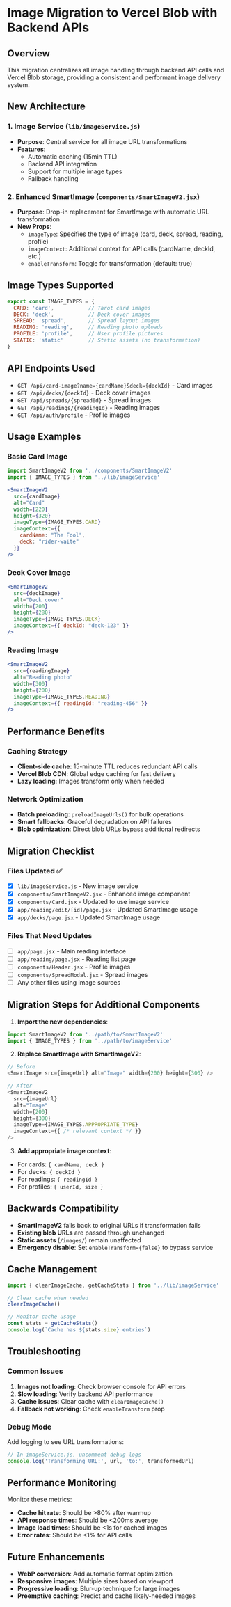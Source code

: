# Image Migration to Vercel Blob with Backend APIs

## Overview

This migration centralizes all image handling through backend API calls and Vercel Blob storage, providing a consistent and performant image delivery system.

## New Architecture

### 1. Image Service (`lib/imageService.js`)
- **Purpose**: Central service for all image URL transformations
- **Features**: 
  - Automatic caching (15min TTL)
  - Backend API integration
  - Support for multiple image types
  - Fallback handling

### 2. Enhanced SmartImage (`components/SmartImageV2.jsx`)
- **Purpose**: Drop-in replacement for SmartImage with automatic URL transformation
- **New Props**:
  - `imageType`: Specifies the type of image (card, deck, spread, reading, profile)
  - `imageContext`: Additional context for API calls (cardName, deckId, etc.)
  - `enableTransform`: Toggle for transformation (default: true)

## Image Types Supported

```javascript
export const IMAGE_TYPES = {
  CARD: 'card',           // Tarot card images
  DECK: 'deck',           // Deck cover images  
  SPREAD: 'spread',       // Spread layout images
  READING: 'reading',     // Reading photo uploads
  PROFILE: 'profile',     // User profile pictures
  STATIC: 'static'        // Static assets (no transformation)
}
```

## API Endpoints Used

- `GET /api/card-image?name={cardName}&deck={deckId}` - Card images
- `GET /api/decks/{deckId}` - Deck cover images
- `GET /api/spreads/{spreadId}` - Spread images
- `GET /api/readings/{readingId}` - Reading images
- `GET /api/auth/profile` - Profile images

## Usage Examples

### Basic Card Image
```jsx
import SmartImageV2 from '../components/SmartImageV2'
import { IMAGE_TYPES } from '../lib/imageService'

<SmartImageV2
  src={cardImage}
  alt="Card"
  width={220}
  height={320}
  imageType={IMAGE_TYPES.CARD}
  imageContext={{ 
    cardName: "The Fool",
    deck: "rider-waite"
  }}
/>
```

### Deck Cover Image
```jsx
<SmartImageV2
  src={deckImage}
  alt="Deck cover"
  width={200}
  height={280}
  imageType={IMAGE_TYPES.DECK}
  imageContext={{ deckId: "deck-123" }}
/>
```

### Reading Image
```jsx
<SmartImageV2
  src={readingImage}
  alt="Reading photo"
  width={300}
  height={200}
  imageType={IMAGE_TYPES.READING}
  imageContext={{ readingId: "reading-456" }}
/>
```

## Performance Benefits

### Caching Strategy
- **Client-side cache**: 15-minute TTL reduces redundant API calls
- **Vercel Blob CDN**: Global edge caching for fast delivery
- **Lazy loading**: Images transform only when needed

### Network Optimization
- **Batch preloading**: `preloadImageUrls()` for bulk operations
- **Smart fallbacks**: Graceful degradation on API failures
- **Blob optimization**: Direct blob URLs bypass additional redirects

## Migration Checklist

### Files Updated ✅
- [x] `lib/imageService.js` - New image service
- [x] `components/SmartImageV2.jsx` - Enhanced image component
- [x] `components/Card.jsx` - Updated to use image service
- [x] `app/reading/edit/[id]/page.jsx` - Updated SmartImage usage
- [x] `app/decks/page.jsx` - Updated SmartImage usage

### Files That Need Updates
- [ ] `app/page.jsx` - Main reading interface
- [ ] `app/reading/page.jsx` - Reading list page
- [ ] `components/Header.jsx` - Profile images
- [ ] `components/SpreadModal.jsx` - Spread images
- [ ] Any other files using image sources

## Migration Steps for Additional Components

1. **Import the new dependencies**:
```javascript
import SmartImageV2 from '../path/to/SmartImageV2'
import { IMAGE_TYPES } from '../path/to/imageService'
```

2. **Replace SmartImage with SmartImageV2**:
```javascript
// Before
<SmartImage src={imageUrl} alt="Image" width={200} height={300} />

// After  
<SmartImageV2 
  src={imageUrl} 
  alt="Image" 
  width={200} 
  height={300}
  imageType={IMAGE_TYPES.APPROPRIATE_TYPE}
  imageContext={{ /* relevant context */ }}
/>
```

3. **Add appropriate image context**:
- For cards: `{ cardName, deck }`
- For decks: `{ deckId }`
- For readings: `{ readingId }`
- For profiles: `{ userId, size }`

## Backwards Compatibility

- **SmartImageV2** falls back to original URLs if transformation fails
- **Existing blob URLs** are passed through unchanged
- **Static assets** (`/images/`) remain unaffected
- **Emergency disable**: Set `enableTransform={false}` to bypass service

## Cache Management

```javascript
import { clearImageCache, getCacheStats } from '../lib/imageService'

// Clear cache when needed
clearImageCache()

// Monitor cache usage
const stats = getCacheStats()
console.log(`Cache has ${stats.size} entries`)
```

## Troubleshooting

### Common Issues

1. **Images not loading**: Check browser console for API errors
2. **Slow loading**: Verify backend API performance  
3. **Cache issues**: Clear cache with `clearImageCache()`
4. **Fallback not working**: Check `enableTransform` prop

### Debug Mode
Add logging to see URL transformations:
```javascript
// In imageService.js, uncomment debug logs
console.log('Transforming URL:', url, 'to:', transformedUrl)
```

## Performance Monitoring

Monitor these metrics:
- **Cache hit rate**: Should be >80% after warmup
- **API response times**: Should be <200ms average
- **Image load times**: Should be <1s for cached images
- **Error rates**: Should be <1% for API calls

## Future Enhancements

- **WebP conversion**: Add automatic format optimization
- **Responsive images**: Multiple sizes based on viewport
- **Progressive loading**: Blur-up technique for large images
- **Preemptive caching**: Predict and cache likely-needed images